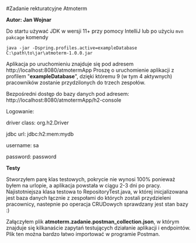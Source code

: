 #Zadanie rekturatcyjne Atmoterm

**Autor: Jan Wojnar**

Do startu używać JDK w wersji 11+ przy pomocy IntelliJ lub po użyciu `mvn pakcage` komendy

`java -jar -Dspring.profiles.active=exampleDatabase C:\path\to\jar\atmoterm-1.0.0.jar`

Aplikacja po uruchomieniu znajduje się pod adresem http://localhost:8080/atmotermApp
Proszę o uruchomienie aplikacji z profilem "**exampleDatabase**", dzięki któremu 9 (w tym 4 aktywnych) pracowników zostanie przydzilonych
do trzech zespołów.


Bezpośredni dostęp do bazy danych pod adresem: http://localhost:8080/atmotermApp/h2-console

Logowanie:

driver class: org.h2.Driver

jdbc url: jdbc:h2:mem:mydb

username: sa

password: password

**Testy**

Stworzyłem parę klas testowych, pokrycie nie wynosi 100% ponieważ byłem na urlopie, a aplikacja powstała w ciągu 2-3 dni po pracy. 
Najistotniejsza klasa testowa
 to RepositoryTest.java, w której inicjalizowana jest baza danych łącznie z zespołami do których zostali
  przydzieleni pracownicy, nastepnie po operacja CRUDowych sprawdzany jest stan bazy :)


Załączyłem plik **atmoterm.zadanie.postman_collection.json**, w którym znajduje się kilkanaście zapytań
 testujących działanie aplikacji i endpointów. Plik ten można bardzo łatwo importować w programie Postman.




